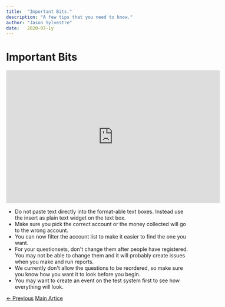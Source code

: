 ```yaml
---
title:  "Important Bits."
description: "A few tips that you need to know."
author: "Jason Sylvestre"
date:   2020-07-1y
---
```


# Important Bits

<iframe id="kaltura_player" src="https://cdnapisec.kaltura.com/p/1770401/sp/177040100/embedIframeJs/uiconf_id/29032722/partner_id/1770401?iframeembed=true&playerId=kaltura_player&entry_id=0_ln4r5jii&flashvars[mediaProtocol]=rtmp&amp;flashvars[streamerType]=rtmp&amp;flashvars[streamerUrl]=rtmp://www.kaltura.com:1935&amp;flashvars[rtmpFlavors]=1&amp;flashvars[localizationCode]=en&amp;flashvars[leadWithHTML5]=true&amp;flashvars[sideBarContainer.plugin]=true&amp;flashvars[sideBarContainer.position]=left&amp;flashvars[sideBarContainer.clickToClose]=true&amp;flashvars[chapters.plugin]=true&amp;flashvars[chapters.layout]=vertical&amp;flashvars[chapters.thumbnailRotator]=false&amp;flashvars[streamSelector.plugin]=true&amp;flashvars[EmbedPlayer.SpinnerTarget]=videoHolder&amp;flashvars[dualScreen.plugin]=true&amp;flashvars[Kaltura.addCrossoriginToIframe]=true&amp;&wid=1_2p5gsqyj" width="580" height="360" allowfullscreen webkitallowfullscreen mozAllowFullScreen allow="autoplay *; fullscreen *; encrypted-media *" sandbox="allow-forms allow-same-origin allow-scripts allow-top-navigation allow-pointer-lock allow-popups allow-modals allow-orientation-lock allow-popups-to-escape-sandbox allow-presentation allow-top-navigation-by-user-activation" frameborder="0" title="Kaltura Player"></iframe>


* Do not paste text directly into the format-able text boxes. Instead use the insert as plain text widget on the text box.
* Make sure you pick the correct account or the money collected will go to the wrong account.
* You can now filter the account list to make it easier to find the one you want.
* For your questionsets, don't change them after people have registered. You may not be able to change them and it will probably create issues when you make and run reports.
* We currently don't allow the questions to be reordered, so make sure you know how you want it to look before you begin.
* You may want to create an event on the test system first to see how everything will look.

<p><a href="/documentation/registration/admin-home" class="registration-tag"><- Previous</a> <a href="/documentation/registration/getting-started" class="registration-tag">Main Artice</a></p>
